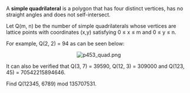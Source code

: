 <p>A <b>simple quadrilateral</b> is a polygon that has four distinct vertices, has no straight angles and does not self-intersect.</p>

<p>Let Q(m, n) be the number of simple quadrilaterals whose vertices are lattice points with coordinates (x,y) satisfying 0 ≤ x ≤ m and 0 ≤ y ≤ n.</p>

<p>For example, Q(2, 2) = 94 as can be seen below:</p>
<p align="center"><img src="project/images/p453_quad.png" class="dark_img" alt="p453_quad.png" /></p>
<p>It can also be verified that Q(3, 7) = 39590, Q(12, 3) = 309000 and Q(123, 45) = 70542215894646.</p>

<p>Find Q(12345, 6789) mod 135707531.</p>

